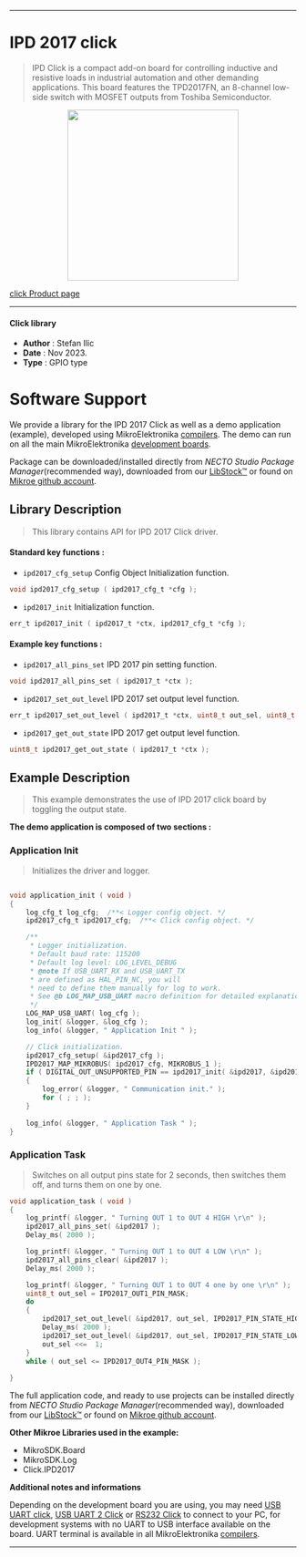 
---
# IPD 2017 click

> IPD Click is a compact add-on board for controlling inductive and resistive loads in industrial automation and other demanding applications. This board features the TPD2017FN, an 8-channel low-side switch with MOSFET outputs from Toshiba Semiconductor.

<p align="center">
  <img src="https://download.mikroe.com/images/click_for_ide/ipd2017_click.png" height=300px>
</p>

[click Product page](https://www.mikroe.com/ipd-click-tpd2017)

---


#### Click library

- **Author**        : Stefan Ilic
- **Date**          : Nov 2023.
- **Type**          : GPIO type


# Software Support

We provide a library for the IPD 2017 Click
as well as a demo application (example), developed using MikroElektronika
[compilers](https://www.mikroe.com/necto-studio).
The demo can run on all the main MikroElektronika [development boards](https://www.mikroe.com/development-boards).

Package can be downloaded/installed directly from *NECTO Studio Package Manager*(recommended way), downloaded from our [LibStock&trade;](https://libstock.mikroe.com) or found on [Mikroe github account](https://github.com/MikroElektronika/mikrosdk_click_v2/tree/master/clicks).

## Library Description

> This library contains API for IPD 2017 Click driver.

#### Standard key functions :

- `ipd2017_cfg_setup` Config Object Initialization function.
```c
void ipd2017_cfg_setup ( ipd2017_cfg_t *cfg );
```

- `ipd2017_init` Initialization function.
```c
err_t ipd2017_init ( ipd2017_t *ctx, ipd2017_cfg_t *cfg );
```

#### Example key functions :

- `ipd2017_all_pins_set` IPD 2017 pin setting function.
```c
void ipd2017_all_pins_set ( ipd2017_t *ctx );
```

- `ipd2017_set_out_level` IPD 2017 set output level function.
```c
err_t ipd2017_set_out_level ( ipd2017_t *ctx, uint8_t out_sel, uint8_t state );
```

- `ipd2017_get_out_state` IPD 2017 get output level function.
```c
uint8_t ipd2017_get_out_state ( ipd2017_t *ctx );
```

## Example Description

> This example demonstrates the use of IPD 2017 click board by toggling the output state.

**The demo application is composed of two sections :**

### Application Init

> Initializes the driver and logger.

```c

void application_init ( void ) 
{
    log_cfg_t log_cfg;  /**< Logger config object. */
    ipd2017_cfg_t ipd2017_cfg;  /**< Click config object. */

    /** 
     * Logger initialization.
     * Default baud rate: 115200
     * Default log level: LOG_LEVEL_DEBUG
     * @note If USB_UART_RX and USB_UART_TX 
     * are defined as HAL_PIN_NC, you will 
     * need to define them manually for log to work. 
     * See @b LOG_MAP_USB_UART macro definition for detailed explanation.
     */
    LOG_MAP_USB_UART( log_cfg );
    log_init( &logger, &log_cfg );
    log_info( &logger, " Application Init " );

    // Click initialization.
    ipd2017_cfg_setup( &ipd2017_cfg );
    IPD2017_MAP_MIKROBUS( ipd2017_cfg, MIKROBUS_1 );
    if ( DIGITAL_OUT_UNSUPPORTED_PIN == ipd2017_init( &ipd2017, &ipd2017_cfg ) ) 
    {
        log_error( &logger, " Communication init." );
        for ( ; ; );
    }
    
    log_info( &logger, " Application Task " );
}

```

### Application Task

> Switches on all output pins state for 2 seconds, then switches them off, and turns them on one by one.

```c
void application_task ( void ) 
{
    log_printf( &logger, " Turning OUT 1 to OUT 4 HIGH \r\n" );
    ipd2017_all_pins_set( &ipd2017 );
    Delay_ms( 2000 );

    log_printf( &logger, " Turning OUT 1 to OUT 4 LOW \r\n" );
    ipd2017_all_pins_clear( &ipd2017 );
    Delay_ms( 2000 );

    log_printf( &logger, " Turning OUT 1 to OUT 4 one by one \r\n" );
    uint8_t out_sel = IPD2017_OUT1_PIN_MASK;
    do
    {
        ipd2017_set_out_level( &ipd2017, out_sel, IPD2017_PIN_STATE_HIGH );
        Delay_ms( 2000 );
        ipd2017_set_out_level( &ipd2017, out_sel, IPD2017_PIN_STATE_LOW );
        out_sel <<=  1;
    }
    while ( out_sel <= IPD2017_OUT4_PIN_MASK );
    
}
```

The full application code, and ready to use projects can be installed directly from *NECTO Studio Package Manager*(recommended way), downloaded from our [LibStock&trade;](https://libstock.mikroe.com) or found on [Mikroe github account](https://github.com/MikroElektronika/mikrosdk_click_v2/tree/master/clicks).

**Other Mikroe Libraries used in the example:**

- MikroSDK.Board
- MikroSDK.Log
- Click.IPD2017

**Additional notes and informations**

Depending on the development board you are using, you may need
[USB UART click](https://www.mikroe.com/usb-uart-click),
[USB UART 2 Click](https://www.mikroe.com/usb-uart-2-click) or
[RS232 Click](https://www.mikroe.com/rs232-click) to connect to your PC, for
development systems with no UART to USB interface available on the board. UART
terminal is available in all MikroElektronika
[compilers](https://shop.mikroe.com/compilers).

---
